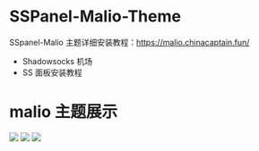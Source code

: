 # SSPanel-Malio-Theme

SSpanel-Malio 主题详细安装教程：https://malio.chinacaptain.fun/

- Shadowsocks 机场
- SS 面板安装教程

# malio 主题展示
![](https://upload-images.jianshu.io/upload_images/6230889-790b9f850a5ad5ca.png?imageMogr2/auto-orient/strip%7CimageView2/2/w/1240)
![](https://upload-images.jianshu.io/upload_images/6230889-f0ae4bfd38ee062d.png?imageMogr2/auto-orient/strip%7CimageView2/2/w/1240)
![](https://upload-images.jianshu.io/upload_images/6230889-2c68718d476573fa.png?imageMogr2/auto-orient/strip%7CimageView2/2/w/1240)


